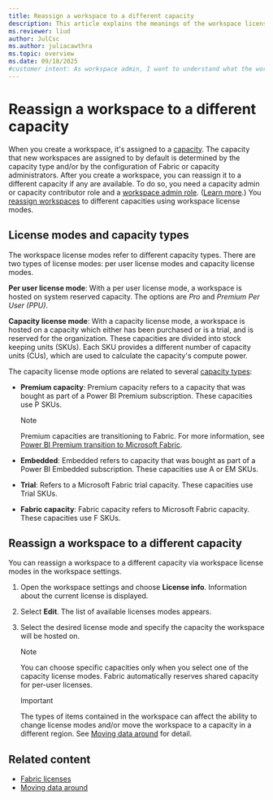 ```yaml
---
title: Reassign a workspace to a different capacity
description: This article explains the meanings of the workspace license modes and how to reassign the workspace to a different capacity.
ms.reviewer: liud
author: JulCsc
ms.author: juliacawthra
ms.topic: overview
ms.date: 09/18/2025
#customer intent: As workspace admin, I want to understand what the workspace license mode options are and how to reassign the workspace to a different capacity.
---
```

# Reassign a workspace to a different capacity

When you create a workspace, it's assigned to a [capacity](../enterprise/licenses.md#capacity). The capacity that new workspaces are assigned to by default is determined by the capacity type and/or by the configuration of Fabric or capacity administrators. After you create a workspace, you can reassign it to a different capacity if any are available. To do so, you need a capacity admin or capacity contributor role and a [workspace admin role](roles-workspaces.md). ([Learn more](https://learn.microsoft.com/en-us/fabric/admin/capacity-settings?tabs=power-bi-premium#details).) You [reassign workspaces](#reassign-a-workspace-to-a-different-capacity) to different capacities using workspace license modes.

## License modes and capacity types

The workspace license modes refer to different capacity types. There are two types of license modes: per user license modes and capacity license modes.

**Per user license mode**: With a per user license mode, a workspace is hosted on system reserved capacity. The options are *Pro* and *Premium Per User (PPU)*.

**Capacity license mode**: With a capacity license mode, a workspace is hosted on a capacity which either has been purchased or is a trial, and is reserved for the organization. These capacities are divided into stock keeping units (SKUs). Each SKU provides a different number of capacity units (CUs), which are used to calculate the capacity's compute power.

The capacity license mode options are related to several [capacity types](../admin/capacity-settings.md?tabs=power-bi-premium#view-your-capacity):

* **Premium capacity**: Premium capacity refers to a capacity that was bought as part of a Power BI Premium subscription. These capacities use P SKUs.

    > [!NOTE]
    > Premium capacities are transitioning to Fabric. For more information, see [Power BI Premium transition to Microsoft Fabric](/power-bi/enterprise/service-premium-faq#power-bi-premium-transition-to-microsoft-fabric).

* **Embedded**: Embedded refers to capacity that was bought as part of a Power BI Embedded subscription. These capacities use A or EM SKUs.

* **Trial**: Refers to a Microsoft Fabric trial capacity. These capacities use Trial SKUs.

* **Fabric capacity**: Fabric capacity refers to  Microsoft Fabric capacity. These capacities use F SKUs.

## Reassign a workspace to a different capacity

You can reassign a workspace to a different capacity via workspace license modes in the workspace settings.

1. Open the workspace settings and choose **License info**. Information about the current license is displayed.

1. Select **Edit**. The list of available licenses modes appears.

1. Select the desired license mode and specify the capacity the workspace will be hosted on.

    > [!NOTE]
    > You can choose specific capacities only when you select one of the capacity license modes. Fabric automatically reserves shared capacity for per-user licenses.

    > [!IMPORTANT]
    > The types of items contained in the workspace can affect the ability to change license modes and/or move the workspace to a capacity in a different region. See [Moving data around](../admin/portal-workspaces.md#moving-data-around) for detail.

## Related content

* [Fabric licenses](/power-bi/enterprise/service-admin-licensing-organization#fabric-licenses)
* [Moving data around](../admin/portal-workspaces.md#moving-data-around)